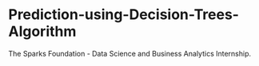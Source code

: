 # Prediction-using-Decision-Trees-Algorithm
The Sparks Foundation - Data Science and Business Analytics Internship.
